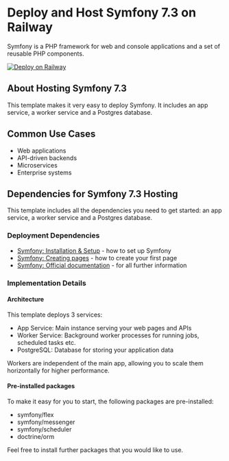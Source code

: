 # Deploy and Host Symfony 7.3 on Railway

Symfony is a PHP framework for web and console applications and a set of reusable PHP components.

[![Deploy on Railway](https://railway.com/button.svg)](https://railway.com/deploy/symfony-73?referralCode=U_A-zP&utm_medium=integration&utm_source=template&utm_campaign=generic)


## About Hosting Symfony 7.3

This template makes it very easy to deploy Symfony. It includes an app service, a worker service and a Postgres database.

## Common Use Cases
- Web applications
- API-driven backends
- Microservices
- Enterprise systems


## Dependencies for Symfony 7.3 Hosting

This template includes all the dependencies you need to get started: an app service, a worker service and a Postgres database.

### Deployment Dependencies

- [Symfony: Installation & Setup](https://symfony.com/doc/current/setup.html) - how to set up Symfony
- [Symfony: Creating pages](https://symfony.com/doc/current/page_creation.html) - how to create your first page
- [Symfony: Official documentation](https://symfony.com/doc) - for all further information

### Implementation Details

#### Architecture

This template deploys 3 services:
- App Service: Main instance serving your web pages and APIs
- Worker Service: Background worker processes for running jobs, scheduled tasks etc.
- PostgreSQL: Database for storing your application data

Workers are independent of the main app, allowing you to scale them horizontally for higher performance.

#### Pre-installed packages

To make it easy for you to start, the following packages are pre-installed:
- symfony/flex
- symfony/messenger
- symfony/scheduler
- doctrine/orm

Feel free to install further packages that you would like to use.
